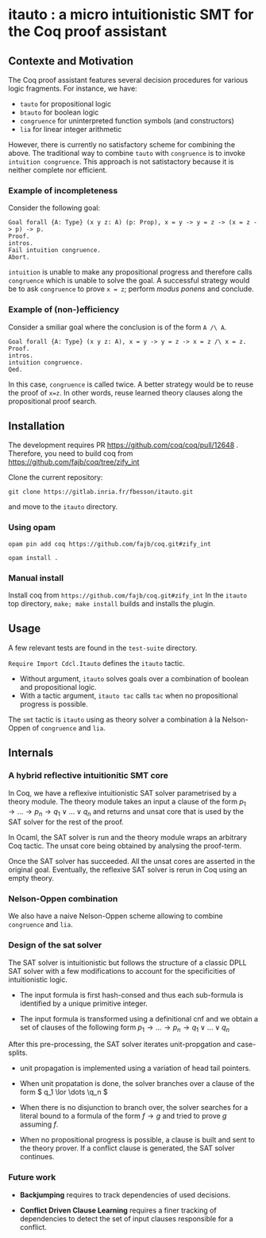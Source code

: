 # itauto : a micro intuitionistic SMT for the Coq proof assistant

## Contexte and Motivation

The Coq proof assistant features several decision procedures for various logic fragments.
For instance, we have:

- `tauto` for propositional logic 
- `btauto` for boolean logic 
- `congruence` for uninterpreted function symbols (and constructors)
- `lia` for linear integer arithmetic 

However, there is currently no satisfactory scheme for combining the
above.  The traditional way to combine `tauto` with `congruence` is to
invoke `intuition congruence`. This approach is not satistactory
because it is neither complete nor efficient.  

### Example of incompleteness

Consider the following goal:

```coq
Goal forall {A: Type} (x y z: A) (p: Prop), x = y -> y = z -> (x = z -> p) -> p.
Proof.
intros.
Fail intuition congruence.
Abort.
```
`intuition` is unable to make any propositional progress and
therefore calls `congruence` which is unable to solve the goal. 
A successful strategy would be to ask `congruence` to prove `x = z`; perform *modus ponens* and conclude.

### Example of (non-)efficiency

Consider a smiliar goal where the conclusion is of the form `A /\ A`.

```coq
Goal forall {A: Type} (x y z: A), x = y -> y = z -> x = z /\ x = z.
Proof.
intros.
intuition congruence.
Qed.
```

In this case, `congruence` is called twice. A better strategy would be to reuse the proof of `x=z`.
In other words, reuse learned theory clauses along the propositional proof search.

## Installation

The development requires PR https://github.com/coq/coq/pull/12648 .
Therefore, you need to build coq from https://github.com/fajb/coq/tree/zify_int

Clone the current repository:

`git clone https://gitlab.inria.fr/fbesson/itauto.git`

and move to the `itauto` directory.

### Using opam

`opam pin add coq https://github.com/fajb/coq.git#zify_int`

`opam install .`

### Manual install

Install coq from `https://github.com/fajb/coq.git#zify_int`
In the `itauto` top directory, `make; make install` builds and installs the plugin.

## Usage

A few relevant tests are found in the `test-suite` directory.

`Require Import Cdcl.Itauto` defines the `itauto` tactic.  

- Without argument, `itauto` solves goals over a combination of boolean and
propositional logic. 
- With a tactic argument, `itauto tac` calls `tac` when no propositional progress is possible.

The `smt` tactic is `itauto` using as theory solver a combination à la Nelson-Oppen of `congruence` and `lia`.


## Internals

### A hybrid reflective intuitionitic SMT core

In Coq, we have a reflexive intuitionistic SAT solver parametrised by a
theory module.  The theory module takes an input a clause of the form
$`p_1 \to \dots \to p_n \to q_1 \lor \dots \lor q_n`$
and returns and unsat core that
is used by the SAT solver for the rest of the proof.

In Ocaml, the SAT solver is run and the theory module wraps an arbitrary
Coq tactic. The unsat core being obtained by analysing the proof-term.

Once the SAT solver has succeeded. All the unsat cores are asserted in
the original goal. Eventually, the reflexive SAT solver is rerun  in Coq
using an empty theory.

### Nelson-Oppen combination

We also have a naive Nelson-Oppen scheme allowing to combine `congruence` and `lia`.

### Design of the sat solver

The SAT solver is intuitionistic but follows the structure of a
classic DPLL SAT solver with a few modifications to account for the
specificities of intuitionistic logic.  

- The input formula is first hash-consed and thus each sub-formula is
identified by a unique primitive integer.

- The input formula is transformed using a definitional cnf
and we obtain a set of clauses of the following form $` p_1 \to \dots
\to p_n \to q_1 \lor \dots \lor q_n `$ 

After this pre-processing, the SAT solver iterates unit-propgation and
case-splits.

- unit propagation is implemented using a variation of head tail pointers.

- When unit propatation is done, the solver branches over a clause of
the form $` q_1 \lor \dots \q_n `$ 

- When there is no disjunction to branch over, the solver searches for
a literal bound to a formula of the form $`f \to g `$ and tried to
prove $`g`$ assuming $`f`$.  

- When no propositional progress is possible, a clause is built and
sent to the theory prover. If a conflict clause is generated, the SAT
solver continues.

### Future work

- **Backjumping** requires to track dependencies of used decisions.

- **Conflict Driven Clause Learning** requires a finer tracking of dependencies to detect the set of input clauses responsible for a conflict.

